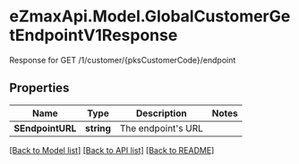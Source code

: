 # eZmaxApi.Model.GlobalCustomerGetEndpointV1Response
Response for GET /1/customer/{pksCustomerCode}/endpoint

## Properties

Name | Type | Description | Notes
------------ | ------------- | ------------- | -------------
**SEndpointURL** | **string** | The endpoint&#39;s URL | 

[[Back to Model list]](../README.md#documentation-for-models) [[Back to API list]](../README.md#documentation-for-api-endpoints) [[Back to README]](../README.md)

